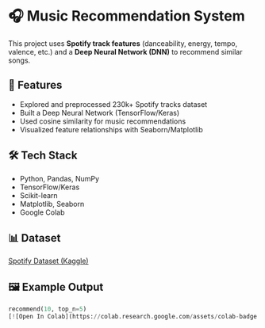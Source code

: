 # 🎧 Music Recommendation System

This project uses **Spotify track features** (danceability, energy, tempo, valence, etc.) and a **Deep Neural Network (DNN)** to recommend similar songs.

## 🚀 Features
- Explored and preprocessed 230k+ Spotify tracks dataset  
- Built a Deep Neural Network (TensorFlow/Keras)  
- Used cosine similarity for music recommendations  
- Visualized feature relationships with Seaborn/Matplotlib  

## 🛠 Tech Stack
- Python, Pandas, NumPy
- TensorFlow/Keras
- Scikit-learn
- Matplotlib, Seaborn
- Google Colab

## 📊 Dataset
[Spotify Dataset (Kaggle)](https://www.kaggle.com/datasets/zaheenhamidani/ultimate-spotify-tracks-db)

## 🖼 Example Output
```python
recommend(10, top_n=5)
[![Open In Colab](https://colab.research.google.com/assets/colab-badge.svg)](https://colab.research.google.com/github/<your-username>/<repo-name>/blob/main/your_notebook.ipynb)


